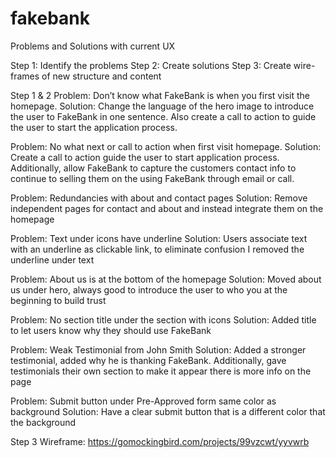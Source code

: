 # fakebank

Problems and Solutions with current UX 

Step 1: Identify the problems
Step 2: Create solutions
Step 3: Create wire-frames of new structure and content 

Step 1 & 2
Problem: Don’t know what FakeBank is when you first visit the homepage.
Solution: Change the language of the hero image to introduce the user to FakeBank in one sentence. Also create a call to action to guide the user to start the application process.

Problem: No what next or call to action when first visit homepage. 
Solution: Create a call to action guide the user to start application process. Additionally, allow FakeBank to capture the customers contact info to continue to selling them on the using FakeBank through email or call.   

Problem: Redundancies with about and contact pages
Solution: Remove independent pages for contact and about and instead integrate them on the homepage 

Problem: Text under icons have underline
Solution: Users associate text with an underline as clickable link, to eliminate confusion I removed  the underline under text 

Problem: About us is at the bottom of the homepage
Solution:  Moved about us under hero, always good to introduce the user to who you at the beginning to build trust

Problem: No section title under the section with icons
Solution: Added title to let users know why they should use FakeBank 

Problem: Weak Testimonial from John Smith
Solution: Added a stronger testimonial, added why he is thanking FakeBank. Additionally, gave testimonials their own section to make it appear there is more info on the page

Problem: Submit button under Pre-Approved form same color as background
Solution: Have a clear submit button that is a different color that the background 

Step 3
Wireframe: https://gomockingbird.com/projects/99vzcwt/yyvwrb
